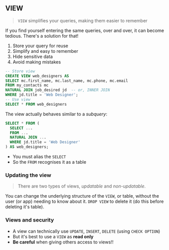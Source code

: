## VIEW

> `VIEW` simplifies your queries, making them easier to remember

If you find yourself entering the same queries, over and over, it can become tedious. There's a solution for that!

1. Store your query for reuse
2. Simplify and easy to remember
3. Hide sensitive data
4. Avoid making mistakes

```SQL
-- Store view
CREATE VIEW web_designers AS
SELECT mc.first_name, mc.last_name, mc.phone, mc.email
FROM my_contacts mc
NATURAL JOIN job_desired jd  -- or, INNER JOIN
WHERE jd.title = 'Web Designer';
-- Use view
SELECT * FROM web_designers
```

The view actually behaves similar to a _subquery_:

```SQL
SELECT * FROM (
  SELECT ...
  FROM ...
  NATURAL JOIN ...
  WHERE jd.title = 'Web Designer'
) AS web_designers;
```

- You must alias the `SELECT`
- So the `FROM` recognises it as a table

### Updating the view

> There are two types of views, _updatable_ and _non-updatable_.

You can change the underlying structure of the `VIEW`, or table, without the user (or app) needing to know about it. `DROP VIEW` to delete it (do this before deleting it's table).

### Views and security

- A view can technically use `UPDATE`, `INSERT`, `DELETE` (using `CHECK OPTION`)
- But it's best to use a `VIEW` as **read only**
- **Be careful** when giving others access to views!!
